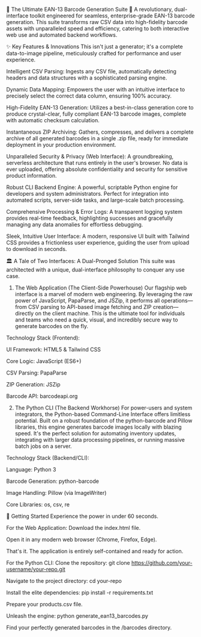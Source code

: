 🚀 The Ultimate EAN-13 Barcode Generation Suite 🚀
A revolutionary, dual-interface toolkit engineered for seamless, enterprise-grade EAN-13 barcode generation. This suite transforms raw CSV data into high-fidelity barcode assets with unparalleled speed and efficiency, catering to both interactive web use and automated backend workflows.

✨ Key Features & Innovations
This isn't just a generator; it's a complete data-to-image pipeline, meticulously crafted for performance and user experience.

Intelligent CSV Parsing: Ingests any CSV file, automatically detecting headers and data structures with a sophisticated parsing engine.

Dynamic Data Mapping: Empowers the user with an intuitive interface to precisely select the correct data column, ensuring 100% accuracy.

High-Fidelity EAN-13 Generation: Utilizes a best-in-class generation core to produce crystal-clear, fully compliant EAN-13 barcode images, complete with automatic checksum calculation.

Instantaneous ZIP Archiving: Gathers, compresses, and delivers a complete archive of all generated barcodes in a single .zip file, ready for immediate deployment in your production environment.

Unparalleled Security & Privacy (Web Interface): A groundbreaking, serverless architecture that runs entirely in the user's browser. No data is ever uploaded, offering absolute confidentiality and security for sensitive product information.

Robust CLI Backend Engine: A powerful, scriptable Python engine for developers and system administrators. Perfect for integration into automated scripts, server-side tasks, and large-scale batch processing.

Comprehensive Processing & Error Logs: A transparent logging system provides real-time feedback, highlighting successes and gracefully managing any data anomalies for effortless debugging.

Sleek, Intuitive User Interface: A modern, responsive UI built with Tailwind CSS provides a frictionless user experience, guiding the user from upload to download in seconds.

🏛️ A Tale of Two Interfaces: A Dual-Pronged Solution
This suite was architected with a unique, dual-interface philosophy to conquer any use case.

1. The Web Application (The Client-Side Powerhouse)
Our flagship web interface is a marvel of modern web engineering. By leveraging the raw power of JavaScript, PapaParse, and JSZip, it performs all operations—from CSV parsing to API-based image fetching and ZIP creation—directly on the client machine. This is the ultimate tool for individuals and teams who need a quick, visual, and incredibly secure way to generate barcodes on the fly.

Technology Stack (Frontend):

UI Framework: HTML5 & Tailwind CSS

Core Logic: JavaScript (ES6+)

CSV Parsing: PapaParse

ZIP Generation: JSZip

Barcode API: barcodeapi.org

2. The Python CLI (The Backend Workhorse)
For power-users and system integrators, the Python-based Command-Line Interface offers limitless potential. Built on a robust foundation of the python-barcode and Pillow libraries, this engine generates barcode images locally with blazing speed. It's the perfect solution for automating inventory updates, integrating with larger data processing pipelines, or running massive batch jobs on a server.

Technology Stack (Backend/CLI):

Language: Python 3

Barcode Generation: python-barcode

Image Handling: Pillow (via ImageWriter)

Core Libraries: os, csv, re

🚀 Getting Started
Experience the power in under 60 seconds.

For the Web Application:
Download the index.html file.

Open it in any modern web browser (Chrome, Firefox, Edge).

That's it. The application is entirely self-contained and ready for action.

For the Python CLI:
Clone the repository: git clone https://github.com/your-username/your-repo.git

Navigate to the project directory: cd your-repo

Install the elite dependencies: pip install -r requirements.txt

Prepare your products.csv file.

Unleash the engine: python generate_ean13_barcodes.py

Find your perfectly generated barcodes in the /barcodes directory.

